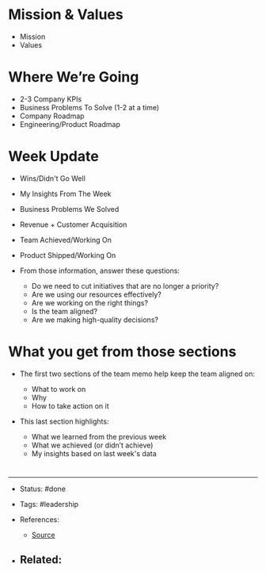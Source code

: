 # Mission & Values
- Mission
- Values

# Where We’re Going
- 2-3 Company KPIs
- Business Problems To Solve (1-2 at a time)
- Company Roadmap
- Engineering/Product Roadmap

# Week Update
- Wins/Didn't Go Well
- My Insights From The Week
- Business Problems We Solved
- Revenue + Customer Acquisition
- Team Achieved/Working On
- Product Shipped/Working On

- From those information, answer these questions:
	- Do we need to cut initiatives that are no longer a priority?
	- Are we using our resources effectively?
	- Are we working on the right things?
	- Is the team aligned?
	- Are we making high-quality decisions?

# What you get from those sections
- The first two sections of the team memo help keep the team aligned on:
	- What to work on
	- Why
	- How to take action on it

- This last section highlights:
	- What we learned from the previous week
	- What we achieved (or didn’t achieve)
	- My insights based on last week's data





# 

---
- Status: #done 

- Tags: #leadership 

- References:
	- [Source](https://twitter.com/ChristineCarril/status/1533141752412094466)

- Related:
	- 
